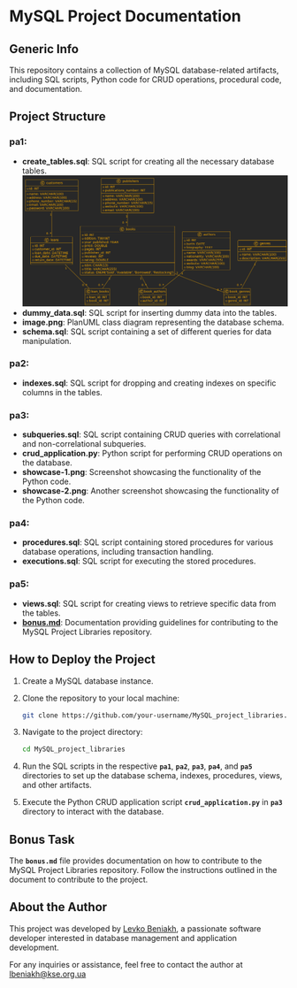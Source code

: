 # MySQL Project Documentation

## Generic Info

This repository contains a collection of MySQL database-related artifacts, including SQL scripts, Python code for CRUD operations, procedural code, and documentation.

## Project Structure

### pa1:

- **create_tables.sql**: SQL script for creating all the necessary database tables.
  ![Class Diagram](pa1/image.png)
- **dummy_data.sql**: SQL script for inserting dummy data into the tables.
- **image.png**: PlanUML class diagram representing the database schema.
- **schema.sql**: SQL script containing a set of different queries for data manipulation.

### pa2:

- **indexes.sql**: SQL script for dropping and creating indexes on specific columns in the tables.

### pa3:

- **subqueries.sql**: SQL script containing CRUD queries with correlational and non-correlational subqueries.
- **crud_application.py**: Python script for performing CRUD operations on the database.
- **showcase-1.png**: Screenshot showcasing the functionality of the Python code.
- **showcase-2.png**: Another screenshot showcasing the functionality of the Python code.

### pa4:

- **procedures.sql**: SQL script containing stored procedures for various database operations, including transaction handling.
- **executions.sql**: SQL script for executing the stored procedures.

### pa5:

- **views.sql**: SQL script for creating views to retrieve specific data from the tables.
- **[bonus.md](http://bonus.md/)**: Documentation providing guidelines for contributing to the MySQL Project Libraries repository.

## How to Deploy the Project

1. Create a MySQL database instance.
2. Clone the repository to your local machine:
    
    ```bash
    git clone https://github.com/your-username/MySQL_project_libraries.git
    ```
    
3. Navigate to the project directory:
    
    ```bash
    cd MySQL_project_libraries
    ```
    
4. Run the SQL scripts in the respective **`pa1`**, **`pa2`**, **`pa3`**, **`pa4`**, and **`pa5`** directories to set up the database schema, indexes, procedures, views, and other artifacts.
5. Execute the Python CRUD application script **`crud_application.py`** in **`pa3`** directory to interact with the database.

## **Bonus Task**

The **`bonus.md`** file provides documentation on how to contribute to the MySQL Project Libraries repository. Follow the instructions outlined in the document to contribute to the project.

## **About the Author**

This project was developed by [Levko Beniakh](https://www.linkedin.com/in/levko-beniakh-91a2422b4/), a passionate software developer interested in database management and application development.

For any inquiries or assistance, feel free to contact the author at [lbeniakh@kse.org.ua](mailto:lbeniakh@kse.org.ua)